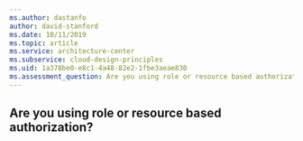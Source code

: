 ```yaml
---
ms.author: dastanfo
author: david-stanford
ms.date: 10/11/2019
ms.topic: article
ms.service: architecture-center
ms.subservice: cloud-design-principles
ms.uid: 1a378be0-e8c1-4a48-82e2-1fbe3aeae830
ms.assessment_question: Are you using role or resource based authorization?
---
```

## Are you using role or resource based authorization?


